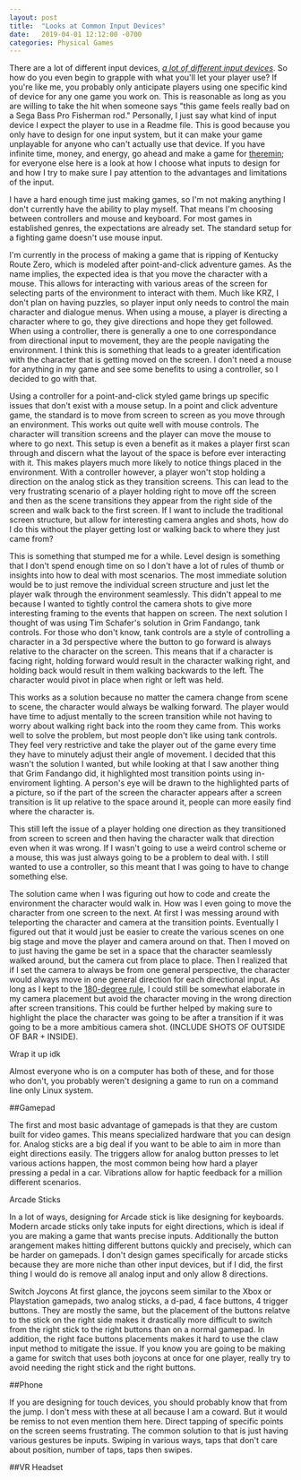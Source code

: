 ```yaml
---
layout: post
title:  "Looks at Common Input Devices"
date:   2019-04-01 12:12:00 -0700
categories: Physical Games
---
```


There are a lot of different input devices, [*a lot of different input devices*][input-devices]. So how do you even begin to grapple with what you'll let your player use? If you're like me, you probably only anticipate players using one specific kind of device for any one game you work on. This is reasonable as long as you are willing to take the hit when someone says "this game feels really bad on a Sega Bass Pro Fisherman rod." Personally, I just say what kind of input device I expect the player to use in a Readme file. This is good because you only have to design for one input system, but it can make your game unplayable for anyone who can't actually use that device. If you have infinite time, money, and energy, go ahead and make a game for [theremin][theremin]; for everyone else here is a look at how I choose what inputs to design for and how I try to make sure I pay attention to the advantages and limitations of the input. 

I have a hard enough time just making games, so I'm not making anything I don't currently have the ability to play myself. That means I'm choosing between controllers and mouse and keyboard. For most games in established genres, the expectations are already set. The standard setup for a fighting game doesn't use mouse input. 


I'm currently in the process of making a game that is ripping of Kentucky Route Zero, which is modeled after point-and-click adventure games. As the name implies, the expected idea is that you move the character with a mouse. This allows for interacting with various areas of the screen for selecting parts of the environment to interact with them. Much like KRZ, I don't plan on having puzzles, so player input only needs to control the main character and dialogue menus. When using a mouse, a player is directing a character where to go, they give directions and hope they get followed. When using a controller, there is generally a one to one correspondance from directional input to movement, they are the people navigating the environment. I think this is something that leads to a greater identification with the character that is getting moved on the screen. I don't need a mouse for anything in my game and see some benefits to using a controller, so I decided to go with that. 


Using a controller for a point-and-click styled game brings up specific issues that don't exist with a mouse setup. In a point and click adventure game, the standard is to move from screen to screen as you move through an environment. This works out quite well with mouse controls. The character will transition screens and the player can move the mouse to where to go next. This setup is even a benefit as it makes a player first scan through and discern what the layout of the space is before ever interacting with it. This makes players much more likely to notice things placed in the environment. With a controller however, a player won't stop holding a direction on the analog stick as they transition screens. This can lead to the very frustrating scenario of a player holding right to move off the screen and then as the scene transitions they appear from the right side of the screen and walk back to the first screen. If I want to include the traditional screen structure, but allow for interesting camera angles and shots, how do I do this without the player getting lost or walking back to where they just came from?

This is something that stumped me for a while. Level design is something that I don't spend enough time on so I don't have a lot of rules of thumb or insights into how to deal with most scenarios. The most immediate solution would be to just remove the individual screen structure and just let the player walk through the environment seamlessly. This didn't appeal to me because I wanted to tightly control the camera shots to give more interesting framing to the events that happen on screen. The next solution I thought of was using Tim Schafer's solution in Grim Fandango, tank controls. For those who don't know, tank controls are a style of controlling a character in a 3d perspective where the button to go forward is always relative to the character on the screen. This means that if a character is facing right, holding forward would result in the character walking right, and holding back would result in them walking backwards to the left. The character would pivot in place when right or left was held. 

This works as a solution because no matter the camera change from scene to scene, the character would always be walking forward. The player would have time to adjust mentally to the screen transition while not having to worry about walking right back into the room they came from. This works well to solve the problem, but most people don't like using tank controls. They feel very restrictive and take the player out of the game every time they have to minutely adjust their angle of movement. I decided that this wasn't the solution I wanted, but while looking at that I saw another thing that Grim Fandango did, it highlighted most transition points using in-enviroment lighting. A person's eye will be drawn to the highlighted parts of a picture, so if the part of the screen the character appears after a screen transition is lit up relative to the space around it, people can more easily find where the character is.

This still left the issue of a player holding one direction as they transitioned from screen to screen and then having the character walk that direction even when it was wrong. If I wasn't going to use a weird control scheme or a mouse, this was just always going to be a problem to deal with. I still wanted to use a controller, so this meant that I was going to have to change something else.



The solution came when I was figuring out how to code and create the environment the character would walk in. How was I even going to move the character from one screen to the next. At first I was messing around with teleporting the character and camera at the transition points. Eventually I figured out that it would just be easier to create the various scenes on one big stage and move the player and camera around on that. Then I moved on to just having the game be set in a space that the character seamlessly walked around, but the camera cut from place to place. Then I realized that if I set the camera to always be from one general perspective, the character would always move in one general direction for each directional input. As long as I kept to the [180-degree rule][180], I could still be somewhat elaborate in my camera placement but avoid the character moving in the wrong direction after screen transitions. This could be further helped by making sure to highlight the place the character was going to be after a transition if it was going to be a more ambitious camera shot.  (INCLUDE SHOTS OF OUTSIDE OF BAR + INSIDE).

Wrap it up idk










Almost everyone who is on a computer has both of these, and for those who don't, you probably weren't designing a game to run on a command line only Linux system. 

##Gamepad

The first and most basic advantage of gamepads is that they are custom built for video games. This means specialized hardware that you can design for. Analog sticks are a big deal if you want to be able to aim in more than eight directions easily. The triggers allow for analog button presses to let various actions happen, the most common being how hard a player pressing a pedal in a car. Vibrations allow for haptic feedback for a million different scenarios. 

Arcade Sticks 

In a lot of ways, designing for Arcade stick is like designing for keyboards. Modern arcade sticks only take inputs for eight directions, which is ideal if you are making a game that wants precise inputs. Additionally the button arangement makes hitting different buttons quickly and precisely, which can be harder on gamepads. I don't design games specifically for arcade sticks because they are more niche than other input devices,  but if I did, the first thing I would do is remove all analog input and only allow 8 directions. 

Switch Joycons
At first glance, the joycons seem similar to the Xbox or Playstation gamepads, two analog sticks, a d-pad, 4 face buttons, 4 trigger buttons. They are mostly the same, but the placement of the buttons relatve to the stick on the right side makes it drastically more difficult to switch from the right stick to the right buttons than on a normal gamepad. In addition, the right face buttons placements makes it hard to use the claw input method to mitigate the issue. If you know you are going to be making a game for switch that uses both joycons at once for one player, really try to avoid needing the right stick and the right buttons.


##Phone

If you are designing for touch devices, you should probably know that from the jump. I don't mess with these at all because I am a coward. But it would be remiss to not even mention them here. Direct tapping of specific points on the screen seems frustrating. The common solution to that is just having various gestures be inputs. Swiping in various ways, taps that don't care about position, number of taps, taps then swipes.


##VR Headset





[input-devices]: https://youtu.be/D51z4CWh-ko
[theremin]: https://youtu.be/Rt3jlSQ7E1Y
[180]: https://en.wikipedia.org/wiki/180-degree_rule

